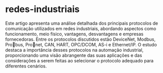 # redes-industriais
Este artigo apresenta uma análise detalhada dos principais protocolos de comunicação utilizados em redes industriais, abordando aspectos como funcionamento, meio físico, vantagens, desvantagens e empresas fornecedoras. Entre os protocolos discutidos estão DeviceNet, Modbus, Probus, Pronet, CAN, HART, OPC/DCOM, AS-i e Ethernet/IP. O estudo destaca a importância desses protocolos na automação industrial, proporcionando uma visão abrangente das suas aplicações e das considerações a serem feitas ao selecionar o protocolo adequado para diferentes cenários.
